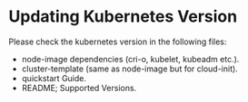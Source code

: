 # Updating Kubernetes Version

Please check the kubernetes version in the following files:
- node-image dependencies (cri-o, kubelet, kubeadm etc.).
- cluster-template (same as node-image but for cloud-init).
- quickstart Guide.
- README; Supported Versions.
